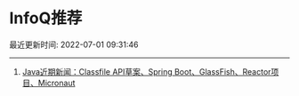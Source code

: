 # InfoQ推荐

最近更新时间: 2022-07-01 09:31:46

--- 
1. [Java近期新闻：Classfile API草案、Spring Boot、GlassFish、Reactor项目、Micronaut](https://www.infoq.cn/article/6I2dgNKIQSr3eA9ge0fU) 
